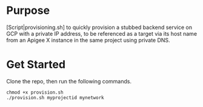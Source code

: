 # Purpose 

[Script|provisioning.sh] to quickly provision a stubbed backend service on GCP with a private IP address, to be referenced as a target via its host name from an Apigee X instance in the same project using private DNS. 

# Get Started

Clone the repo, then run the following commands.

```
chmod +x provision.sh
./provision.sh myprojectid mynetwork
```
